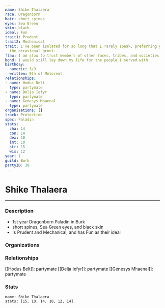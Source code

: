 ```yaml
---
name: Shike Thalaera
race: Dragonborn
hair: short spines
eyes: Sea Green
skin: black
ideal: Fun
trait1: Prudent
trait2: Mechanical
trait: I've been isolated for so long that I rarely speak, preferring gestures and
  the occasional grunt.
flaw: I am slow to trust members of other races, tribes, and societies.
bond: I would still lay down my life for the people I served with.
birthday:
  numeric: 3/9
  written: 9th of Melorent
relationships:
- name: Hodus Belt
  type: partymate
- name: Delja Iefyr
  type: partymate
- name: Genesys Mhaenal
  type: partymate
organizations: []
track: Protection
spec: Paladin
stats:
  cha: 14
  con: 14
  dex: 10
  int: 10
  str: 15
  wis: 12
year: 1
guild: Burk
partyID: 38
---
```

# Shike Thalaera
---
### Description
- 1st year Dragonborn Paladin in Burk
- short spines, Sea Green eyes, and black skin
- Is Prudent and Mechanical, and has Fun as their ideal

### Organizations
### Relationships
[[Hodus Belt]]: partymate
[[Delja Iefyr]]: partymate
[[Genesys Mhaenal]]: partymate
### Stats
```statblock
name: Shike Thalaera
stats: [15, 10, 14, 10, 12, 14]
```